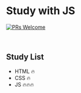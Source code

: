 # Study with JS
[![PRs Welcome](https://img.shields.io/badge/PRs-welcome-brightgreen.svg?style=flat-square)](http://makeapullrequest.com)

<br>

## Study List 

- HTML 🔥
- CSS 🔥
- JS 🔥🔥🔥

